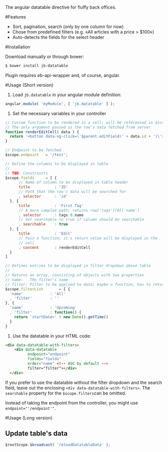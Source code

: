 The angular datatable directive for fluffy back offices. 

#Features

- Sort, pagination, search (only by one column for now)
- Chose from predefined filters (e.g. «All articles with a price > $100»)
- Auto-detects the fields for the select header

#Installation

Download manually or through bower:

```bash
$ bower install jb-datatable 
```

Plugin requires eb-api-wrapper and, of course, angular.

#Usage (Short version)

1. Load ```jb.datatable``` in your angular module definition:

  ```javascript
  angular.module( 'myModule', [ 'jb.datatable' ] );
  ```
  
1. Set the necessary variables in your controller

  ```javascript
  // Custom function to be rendered in a cell; will be referenced in $scope.fields
  // The only argument passed is the row's data fetched from server
  function renderEditCell( data ) {
    return '<button data-ng-click=\'$parent.editField(' + data.id + ')\'>Edit</button>';
  }
  
  // Endpoint to be fetched
  $scope.endpoint   = '/test';
  
  // Define the columns to be displayed in table
  //
  // TBD: Constraints
  $scope.fields     = [ {
        // Name of column to be displayed in table header
        title           : 'ID' 
        // Path that the row's data will be searched for
        , selector      : 'id' 
    }, {
        title           : 'First Tag'
        // A more complex path; returns row['tags'][0]['name']
        , selector      : tags.0.name
        // Set searchable to true if column should be searchable
        , searchable    : true
    }, {
        title           : 'Edit'
        // Pass a function; it's return value will be displayed in the
        // cell
        , content       : renderEditCell
    }
]
 
  // Defines entries to be displayed in filter dropdown above table
  //
  // Returns an array, consisting of objects with two properties
  // name:   The filter's name
  // filter: Filter to be applied to data; maybe a function, has to return a filter string
  $scope.filterList       = [ {
    'name'            : 'All'
    , 'filter'        : ''
  }, {
    'name'            : 'Upcoming'
    , 'filter'        : function() {
      return 'startDate>' + new Date().getTime()
    }
  }
  ```

1. Use the datatable in your HTML code:

  ```html
  <div data-datatable-with-filters>
      <div data-datatable 
            endpoint="endpoint"
            fields="fields"
            order="name" <!-- ASC by default -->
            filter="filter"></div>
    </div>
  ```
  
  If you prefer to use the datatable without the filter dropdown and the search field, leave out the enclosing `<div data-datatable-with-filters>`. The `searchable` property for the `$scope.filters`can be omitted.
  
  Instead of taking the endpoint from the controller, you might use ```endpoint="'/endpoint'"```.

#Usage (Long version)

## Update table's data
```javascript
$rootScope.$broadcast( 'reloadDatatableData' );
```